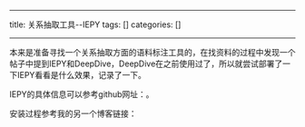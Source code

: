 
--- 
title:  关系抽取工具--IEPY 
tags: []
categories: [] 

---
本来是准备寻找一个关系抽取方面的语料标注工具的，在找资料的过程中发现一个帖子中提到IEPY和DeepDive，DeepDive在之前使用过了，所以就尝试部署了一下IEPY看看是什么效果，记录了一下。

IEPY的具体信息可以参考github网址：。

安装过程参考我的另一个博客链接：
